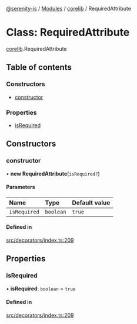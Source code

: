 [@serenity-is](../README.md) / [Modules](../modules.md) / [corelib](../modules/corelib.md) / RequiredAttribute

# Class: RequiredAttribute

[corelib](../modules/corelib.md).RequiredAttribute

## Table of contents

### Constructors

- [constructor](corelib.RequiredAttribute.md#constructor)

### Properties

- [isRequired](corelib.RequiredAttribute.md#isrequired)

## Constructors

### constructor

• **new RequiredAttribute**(`isRequired?`)

#### Parameters

| Name | Type | Default value |
| :------ | :------ | :------ |
| `isRequired` | `boolean` | `true` |

#### Defined in

[src/decorators/index.ts:209](https://github.com/serenity-is/serenity/blob/master/packages/corelib/src/decorators/index.ts#L209)

## Properties

### isRequired

• **isRequired**: `boolean` = `true`

#### Defined in

[src/decorators/index.ts:209](https://github.com/serenity-is/serenity/blob/master/packages/corelib/src/decorators/index.ts#L209)
